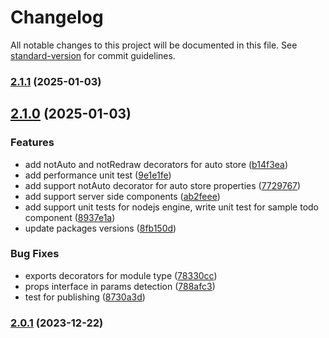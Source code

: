 # Changelog

All notable changes to this project will be documented in this file. See [standard-version](https://github.com/conventional-changelog/standard-version) for commit guidelines.

### [2.1.1](https://github.com/LabEG/reca/compare/v2.0.1...v2.1.1) (2025-01-03)

## [2.1.0](https://github.com/LabEG/reca/compare/v0.0.8...v2.1.0) (2025-01-03)


### Features

* add notAuto and notRedraw decorators for auto store ([b14f3ea](https://github.com/LabEG/reca/commit/b14f3eae7b330fb244c1c72038dda041edb75f98))
* add performance unit test ([9e1e1fe](https://github.com/LabEG/reca/commit/9e1e1feab7e6924823dcafe5abd4d241c936ea93))
* add support notAuto decorator for auto store properties ([7729767](https://github.com/LabEG/reca/commit/772976752da7f40cfc280d19554ea98db3fddd14))
* add support server side components ([ab2feee](https://github.com/LabEG/reca/commit/ab2feee6e8aef6c6f0a3c69a5819ec1154a81a9d))
* add support unit tests for nodejs engine, write unit test for sample todo component ([8937e1a](https://github.com/LabEG/reca/commit/8937e1a7ba7fcef95d70060737ab9be11bf3baa7))
* update packages versions ([8fb150d](https://github.com/LabEG/reca/commit/8fb150dd83a81fce01ef99983f9dcd4111529480))


### Bug Fixes

* exports decorators for module type ([78330cc](https://github.com/LabEG/reca/commit/78330ccb62451c199bc0688f312990f02a35592d))
* props interface in params detection ([788afc3](https://github.com/LabEG/reca/commit/788afc3627f06b8b757a25b933e6db7585386c8d))
* test for publishing ([8730a3d](https://github.com/LabEG/reca/commit/8730a3d9453addf8b437e42568a69778bc762b3c))

### [2.0.1](https://github.com/LabEG/reca/compare/v1.1.13...v2.0.1) (2023-12-22)
